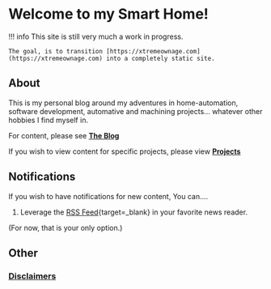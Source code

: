 # Welcome to my Smart Home!

!!! info
    This site is still very much a work in progress. 

    The goal, is to transition [https://xtremeownage.com](https://xtremeownage.com) into a completely static site.

## About

This is my personal blog around my adventures in home-automation, software development, automative and machining projects... whatever other hobbies I find myself in.

For content, please see [**The Blog**](blog/) 

If you wish to view content for specific projects, please view [**Projects**](./pages/Projects/index.md)

## Notifications

If you wish to have notifications for new content, You can....

1. Leverage the [RSS Feed](feed_rss_created.xml){target=_blank} in your favorite news reader. 

(For now, that is your only option.)

## Other

### [Disclaimers](pages/disclaimers.md)